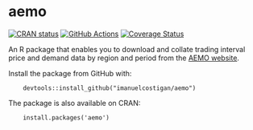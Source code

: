 # aemo

<!-- badges: start -->
[![CRAN
status](https://www.r-pkg.org/badges/version/aemo)](https://CRAN.R-project.org/package=aemo)
[![GitHub
Actions](https://github.com/imanuelcostigan/fmbasics/workflows/R-CMD-check/badge.svg)](https://github.com/imanuelcostigan/fmbasics/actions?workflow=R-CMD-check)
[![Coverage Status](https://img.shields.io/codecov/c/github/imanuelcostigan/aemo/master.svg)](https://codecov.io/github/imanuelcostigan/aemo?branch=master)
<!-- badges: end -->

An R package that enables you to download and collate trading interval price and demand data by region and period from the [AEMO website](https://www.aemo.com.au/energy-systems/electricity/national-electricity-market-nem/data-nem/aggregated-data).

Install the package from GitHub with:

        devtools::install_github("imanuelcostigan/aemo")

The package is also available on CRAN:

        install.packages('aemo')

